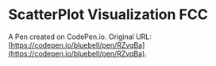 # ScatterPlot Visualization FCC

A Pen created on CodePen.io. Original URL: [https://codepen.io/bluebell/pen/RZvqBa](https://codepen.io/bluebell/pen/RZvqBa).


